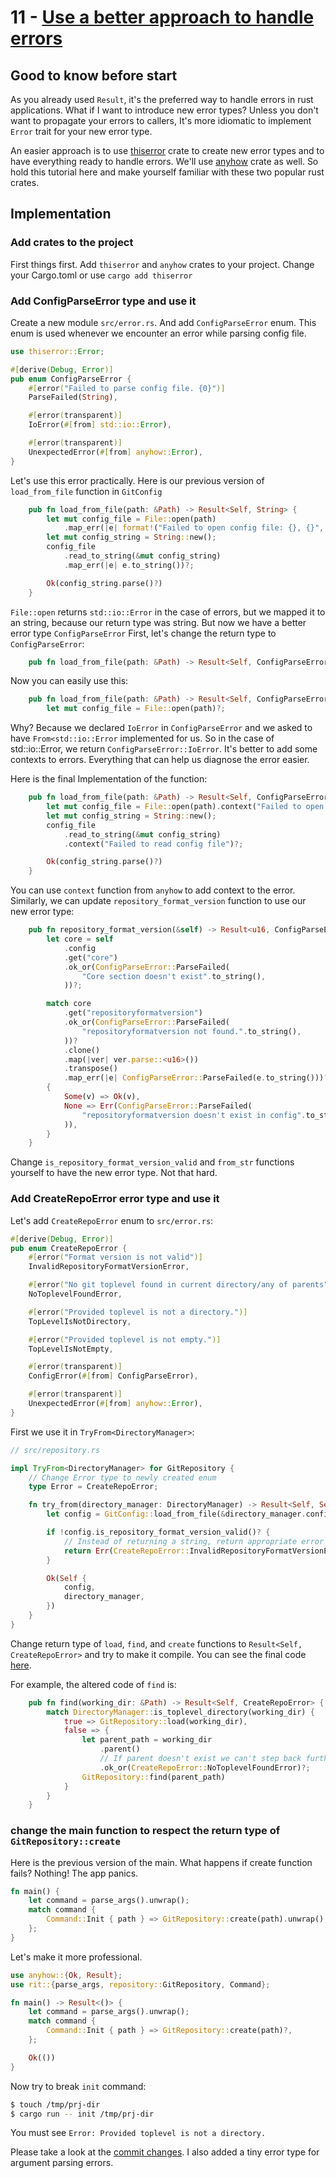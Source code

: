 # 11 - [Use a better approach to handle errors](https://github.com/its-saeed/rit/commit/b31531192c053f34bbfa8c8fd2700f43442d95b7)
## Good to know before start
As you already used `Result`, it's the preferred way to handle errors in rust applications. What if I want to introduce new error types? Unless you don't want to propagate your errors to callers, It's more idiomatic to implement `Error` trait for your new error type. 

An easier approach is to use [thiserror](https://docs.rs/thiserror/latest/thiserror/) crate to create new error types and to have everything ready to handle errors.
We'll use [anyhow](https://docs.rs/thiserror/latest/anyhow) crate as well. So hold this tutorial here and make yourself familiar with these two popular rust crates.

## Implementation

### Add crates to the project
First things first. Add `thiserror` and `anyhow` crates to your project. Change your Cargo.toml or use `cargo add thiserror`

### Add ConfigParseError type and use it
Create a new module `src/error.rs`. And add `ConfigParseError` enum. This enum is used whenever we encounter an error while parsing config file.
```rust
use thiserror::Error;

#[derive(Debug, Error)]
pub enum ConfigParseError {
    #[error("Failed to parse config file. {0}")]
    ParseFailed(String),

    #[error(transparent)]
    IoError(#[from] std::io::Error),

    #[error(transparent)]
    UnexpectedError(#[from] anyhow::Error),
}
```
Let's use this error practically. Here is our previous version of `load_from_file` function in `GitConfig`
```rust
    pub fn load_from_file(path: &Path) -> Result<Self, String> {
        let mut config_file = File::open(path)
            .map_err(|e| format!("Failed to open config file: {}, {}", path.display(), e))?;
        let mut config_string = String::new();
        config_file
            .read_to_string(&mut config_string)
            .map_err(|e| e.to_string())?;

        Ok(config_string.parse()?)
    }
```

`File::open` returns `std::io::Error` in the case of errors, but we mapped it to an string, because our return type was string. But now we have a better error type `ConfigParseError`
First, let's change the return type to `ConfigParseError`:
```rust
    pub fn load_from_file(path: &Path) -> Result<Self, ConfigParseError> {
```
Now you can easily use this:
```rust
    pub fn load_from_file(path: &Path) -> Result<Self, ConfigParseError> {
        let mut config_file = File::open(path)?;
```
Why? Because we declared `IoError` in `ConfigParseError` and we asked to have `From<std::io::Error` implemented for us. So in the case of std::io::Error, we return `ConfigParseError::IoError`. It's better to add some contexts to errors. Everything that can help us diagnose the error easier.

Here is the final Implementation of the function:
```rust
    pub fn load_from_file(path: &Path) -> Result<Self, ConfigParseError> {
        let mut config_file = File::open(path).context("Failed to open config file")?;
        let mut config_string = String::new();
        config_file
            .read_to_string(&mut config_string)
            .context("Failed to read config file")?;

        Ok(config_string.parse()?)
    }
```
You can use `context` function from `anyhow` to add context to the error.
Similarly, we can update `repository_format_version` function to use our new error type:
```rust
    pub fn repository_format_version(&self) -> Result<u16, ConfigParseError> {
        let core = self
            .config
            .get("core")
            .ok_or(ConfigParseError::ParseFailed(
                "Core section doesn't exist".to_string(),
            ))?;

        match core
            .get("repositoryformatversion")
            .ok_or(ConfigParseError::ParseFailed(
                "repositoryformatversion not found.".to_string(),
            ))?
            .clone()
            .map(|ver| ver.parse::<u16>())
            .transpose()
            .map_err(|e| ConfigParseError::ParseFailed(e.to_string()))?
        {
            Some(v) => Ok(v),
            None => Err(ConfigParseError::ParseFailed(
                "repositoryformatversion doesn't exist in config".to_string(),
            )),
        }
    }
```

Change `is_repository_format_version_valid` and `from_str` functions yourself to have the new error type. Not that hard.

### Add CreateRepoError error type and use it
Let's add `CreateRepoError` enum to `src/error.rs`:

```rust
#[derive(Debug, Error)]
pub enum CreateRepoError {
    #[error("Format version is not valid")]
    InvalidRepositoryFormatVersionError,

    #[error("No git toplevel found in current directory/any of parents")]
    NoToplevelFoundError,

    #[error("Provided toplevel is not a directory.")]
    TopLevelIsNotDirectory,

    #[error("Provided toplevel is not empty.")]
    TopLevelIsNotEmpty,

    #[error(transparent)]
    ConfigError(#[from] ConfigParseError),

    #[error(transparent)]
    UnexpectedError(#[from] anyhow::Error),
}
```
First we use it in `TryFrom<DirectoryManager>`:
```rust
// src/repository.rs

impl TryFrom<DirectoryManager> for GitRepository {
    // Change Error type to newly created enum
    type Error = CreateRepoError;

    fn try_from(directory_manager: DirectoryManager) -> Result<Self, Self::Error> {
        let config = GitConfig::load_from_file(&directory_manager.config_file)?;

        if !config.is_repository_format_version_valid()? {
            // Instead of returning a string, return appropriate error 
            return Err(CreateRepoError::InvalidRepositoryFormatVersionError);
        }

        Ok(Self {
            config,
            directory_manager,
        })
    }
}
```

Change return type of `load`, `find`, and `create` functions to `Result<Self, CreateRepoError>` and try to make it compile. You can see the final code [here](https://github.com/its-saeed/rit/commit/b31531192c053f34bbfa8c8fd2700f43442d95b7).

For example, the altered code of `find` is:

```rust
    pub fn find(working_dir: &Path) -> Result<Self, CreateRepoError> {
        match DirectoryManager::is_toplevel_directory(working_dir) {
            true => GitRepository::load(working_dir),
            false => {
                let parent_path = working_dir
                    .parent()
                    // If parent doesn't exist we can't step back further to find the repo toplevel directory.
                    .ok_or(CreateRepoError::NoToplevelFoundError)?;
                GitRepository::find(parent_path)
            }
        }
    }
```

### change the main function to respect the return type of `GitRepository::create`
Here is the previous version of the main. What happens if create function fails? Nothing! The app panics.
```rust
fn main() {
    let command = parse_args().unwrap();
    match command {
        Command::Init { path } => GitRepository::create(path).unwrap(),
    };
}
```
Let's make it more professional.

```rust
use anyhow::{Ok, Result};
use rit::{parse_args, repository::GitRepository, Command};

fn main() -> Result<()> {
    let command = parse_args().unwrap();
    match command {
        Command::Init { path } => GitRepository::create(path)?,
    };

    Ok(())
}
```
Now try to break `init` command:

```bash
$ touch /tmp/prj-dir
$ cargo run -- init /tmp/prj-dir
```
You must see `Error: Provided toplevel is not a directory.`

Please take a look at the [commit changes](https://github.com/its-saeed/rit/commit/b31531192c053f34bbfa8c8fd2700f43442d95b7). I also added a tiny error type for argument parsing errors.
